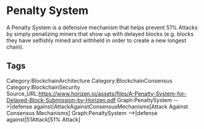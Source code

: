 # Penalty System

A Penalty System is a defensive mechanism that helps prevent 51% Attacks by simply penalizing miners that show up with delayed blocks (e.g. blocks they have selfishly mined and withheld in order to create a new longest chain).

## Tags

Category:BlockchainArchitecture
Category:BlockchainConsensus
Category:BlockchainSecurity
Source_URL:https://www.horizen.io/assets/files/A-Penalty-System-for-Delayed-Block-Submission-by-Horizen.pdf
Graph:PenaltySystem -->|defense against|AttackAgainstConsensusMechanisms[Attack Against Consensus Mechanisms]
Graph:PenaltySystem -->|defense against|51Attack[51% Attack]
